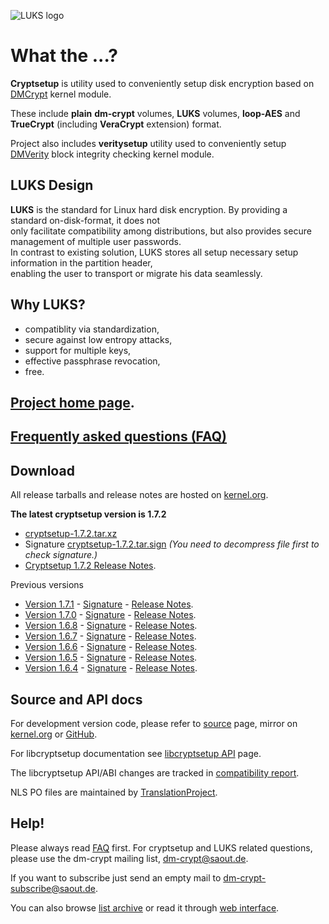 ![LUKS logo](https://gitlab.com/cryptsetup/cryptsetup/wikis/luks-logo.png)

What the ...?
=============
**Cryptsetup** is utility used to conveniently setup disk encryption based
on [DMCrypt](https://gitlab.com/cryptsetup/cryptsetup/wikis/DMCrypt) kernel module.

These include **plain** **dm-crypt** volumes, **LUKS** volumes, **loop-AES**
and **TrueCrypt** (including **VeraCrypt** extension) format.

Project also includes **veritysetup** utility used to conveniently setup
[DMVerity](https://gitlab.com/cryptsetup/cryptsetup/wikis/DMVerity) block integrity checking kernel module.

LUKS Design
-----------
**LUKS** is the standard for Linux hard disk encryption. By providing a standard on-disk-format, it does not  
only facilitate compatibility among distributions, but also provides secure management of multiple user passwords.  
In contrast to existing solution, LUKS stores all setup necessary setup information in the partition header,  
enabling the user to transport or migrate his data seamlessly.

Why LUKS?
---------
 * compatiblity via standardization,
 * secure against low entropy attacks,
 * support for multiple keys,
 * effective passphrase revocation,
 * free.

[Project home page](https://gitlab.com/cryptsetup/cryptsetup/).
-----------------

[Frequently asked questions (FAQ)](https://gitlab.com/cryptsetup/cryptsetup/wikis/FrequentlyAskedQuestions)
--------------------------------

Download
--------
All release tarballs and release notes are hosted on [kernel.org](https://www.kernel.org/pub/linux/utils/cryptsetup/).

**The latest cryptsetup version is 1.7.2**
  * [cryptsetup-1.7.2.tar.xz](https://www.kernel.org/pub/linux/utils/cryptsetup/v1.7/cryptsetup-1.7.2.tar.xz)
  * Signature [cryptsetup-1.7.2.tar.sign](https://www.kernel.org/pub/linux/utils/cryptsetup/v1.7/cryptsetup-1.7.2.tar.sign)
    _(You need to decompress file first to check signature.)_
  * [Cryptsetup 1.7.2 Release Notes](https://www.kernel.org/pub/linux/utils/cryptsetup/v1.7/v1.7.2-ReleaseNotes).

Previous versions
 * [Version 1.7.1](https://www.kernel.org/pub/linux/utils/cryptsetup/v1.7/cryptsetup-1.7.1.tar.xz) -
   [Signature](https://www.kernel.org/pub/linux/utils/cryptsetup/v1.7/cryptsetup-1.7.1.tar.sign) -
   [Release Notes](https://www.kernel.org/pub/linux/utils/cryptsetup/v1.7/v1.7.1-ReleaseNotes).
 * [Version 1.7.0](https://www.kernel.org/pub/linux/utils/cryptsetup/v1.7/cryptsetup-1.7.0.tar.xz) -
   [Signature](https://www.kernel.org/pub/linux/utils/cryptsetup/v1.7/cryptsetup-1.7.0.tar.sign) -
   [Release Notes](https://www.kernel.org/pub/linux/utils/cryptsetup/v1.7/v1.7.0-ReleaseNotes).
 * [Version 1.6.8](https://www.kernel.org/pub/linux/utils/cryptsetup/v1.6/cryptsetup-1.6.8.tar.xz) -
   [Signature](https://www.kernel.org/pub/linux/utils/cryptsetup/v1.6/cryptsetup-1.6.8.tar.sign) -
   [Release Notes](https://www.kernel.org/pub/linux/utils/cryptsetup/v1.6/v1.6.8-ReleaseNotes).
 * [Version 1.6.7](https://www.kernel.org/pub/linux/utils/cryptsetup/v1.6/cryptsetup-1.6.7.tar.xz) -
   [Signature](https://www.kernel.org/pub/linux/utils/cryptsetup/v1.6/cryptsetup-1.6.7.tar.sign) -
   [Release Notes](https://www.kernel.org/pub/linux/utils/cryptsetup/v1.6/v1.6.7-ReleaseNotes).
 * [Version 1.6.6](https://www.kernel.org/pub/linux/utils/cryptsetup/v1.6/cryptsetup-1.6.6.tar.xz) -
   [Signature](https://www.kernel.org/pub/linux/utils/cryptsetup/v1.6/cryptsetup-1.6.6.tar.sign) -
   [Release Notes](https://www.kernel.org/pub/linux/utils/cryptsetup/v1.6/v1.6.6-ReleaseNotes).
 * [Version 1.6.5](https://www.kernel.org/pub/linux/utils/cryptsetup/v1.6/cryptsetup-1.6.5.tar.xz) -
   [Signature](https://www.kernel.org/pub/linux/utils/cryptsetup/v1.6/cryptsetup-1.6.5.tar.sign) -
   [Release Notes](https://www.kernel.org/pub/linux/utils/cryptsetup/v1.6/v1.6.5-ReleaseNotes).
 * [Version 1.6.4](https://www.kernel.org/pub/linux/utils/cryptsetup/v1.6/cryptsetup-1.6.4.tar.xz) -
   [Signature](https://www.kernel.org/pub/linux/utils/cryptsetup/v1.6/cryptsetup-1.6.4.tar.sign) -
   [Release Notes](https://www.kernel.org/pub/linux/utils/cryptsetup/v1.6/v1.6.4-ReleaseNotes).

Source and API docs
-------------------
For development version code, please refer to [source](https://gitlab.com/cryptsetup/cryptsetup/tree/master) page,
mirror on [kernel.org](https://git.kernel.org/cgit/utils/cryptsetup/cryptsetup.git/) or [GitHub](https://github.com/mbroz/cryptsetup).

For libcryptsetup documentation see [libcryptsetup API](https://gitlab.com/cryptsetup/cryptsetup/wikis/API/index.html) page.

The libcryptsetup API/ABI changes are tracked in [compatibility report](https://gitlab.com/cryptsetup/cryptsetup/wikis/ABI-tracker/timeline/libcryptsetup/index.html).

NLS PO files are maintained by [TranslationProject](http://translationproject.org/domain/cryptsetup.html).

Help!
-----
Please always read [FAQ](https://gitlab.com/cryptsetup/cryptsetup/wikis/FrequentlyAskedQuestions) first.
For cryptsetup and LUKS related questions, please use the dm-crypt mailing list, [dm-crypt@saout.de](mailto:dm-crypt@saout.de).

If you want to subscribe just send an empty mail to [dm-crypt-subscribe@saout.de](mailto:dm-crypt-subscribe@saout.de).

You can also browse [list archive](http://www.saout.de/pipermail/dm-crypt/) or read it through
[web interface](http://news.gmane.org/gmane.linux.kernel.device-mapper.dm-crypt).
